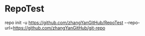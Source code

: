 # RepoTest

repo init -u https://github.com/zhangYanGitHub/RepoTest  --repo-url=https://github.com/zhangYanGitHub/git-repo
